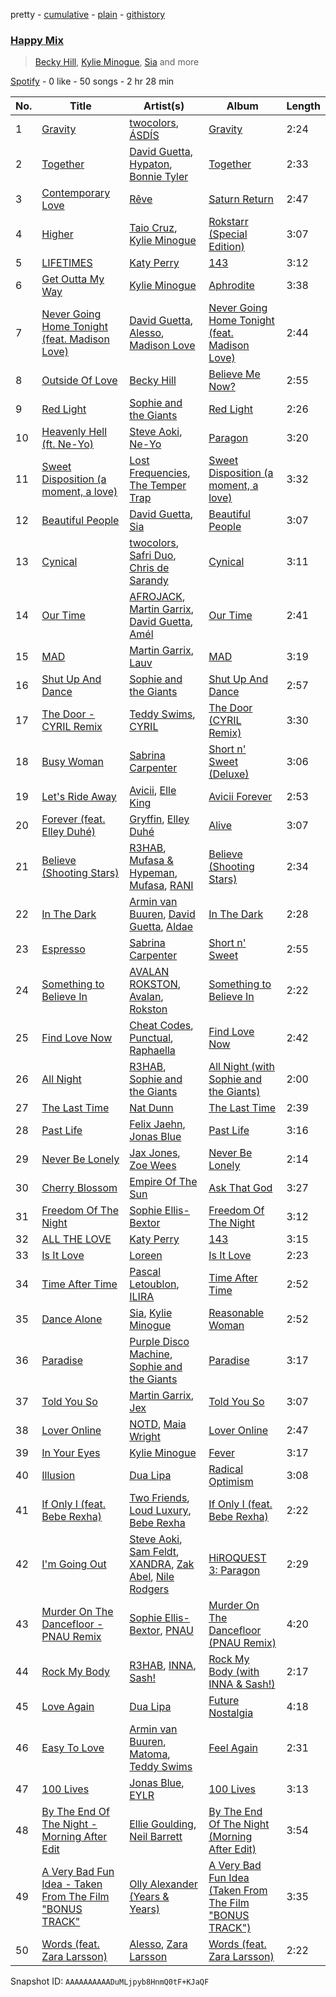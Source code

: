 pretty - [cumulative](/playlists/cumulative/37i9dQZF1EVJSvZp5AOML2.md) - [plain](/playlists/plain/37i9dQZF1EVJSvZp5AOML2) - [githistory](https://github.githistory.xyz/mdn522/spotify-playlist-archive/blob/main/playlists/plain/37i9dQZF1EVJSvZp5AOML2)

### [Happy Mix](https://open.spotify.com/playlist/37i9dQZF1EVJSvZp5AOML2)

> <a href=spotify:playlist:37i9dQZF1EIVOsAqNJ1dx9>Becky Hill</a>, <a href=spotify:playlist:37i9dQZF1EIWVt4uecj5qV>Kylie Minogue</a>, <a href=spotify:playlist:37i9dQZF1EIYtGe2CfPeBI>Sia</a> and more

[Spotify](https://open.spotify.com/user/spotify) - 0 like - 50 songs - 2 hr 28 min

| No. | Title | Artist(s) | Album | Length |
|---|---|---|---|---|
| 1 | [Gravity](https://open.spotify.com/track/7qhPd5HqLrCVpCWvpy8Hrh) | [twocolors](https://open.spotify.com/artist/7ACEUD7UsmmXrnj4OLt8f9), [ÁSDÍS](https://open.spotify.com/artist/28y5ZcfpdZAfeEE5ftCfUg) | [Gravity](https://open.spotify.com/album/6Wkt3HuhyHbxN7G9aSJ6L9) | 2:24 |
| 2 | [Together](https://open.spotify.com/track/3XJQz97R6A7bXn8awvFknM) | [David Guetta](https://open.spotify.com/artist/1Cs0zKBU1kc0i8ypK3B9ai), [Hypaton](https://open.spotify.com/artist/5GYaRwCWwhU6SIQrQ5G3b7), [Bonnie Tyler](https://open.spotify.com/artist/0SD4eZCN4Kr0wQk56hCdh2) | [Together](https://open.spotify.com/album/0mKkxxckoZDTcB1JhlCpcH) | 2:33 |
| 3 | [Contemporary Love](https://open.spotify.com/track/4XHF75XJbmUt7LVUwuOpyC) | [Rêve](https://open.spotify.com/artist/06vEAqcicwoSBw85e8biJx) | [Saturn Return](https://open.spotify.com/album/3HhSAMFNWSx71lfinnXPFz) | 2:47 |
| 4 | [Higher](https://open.spotify.com/track/6AxCr5G75R5rqyNCYWVpTo) | [Taio Cruz](https://open.spotify.com/artist/6MF9fzBmfXghAz953czmBC), [Kylie Minogue](https://open.spotify.com/artist/4RVnAU35WRWra6OZ3CbbMA) | [Rokstarr \(Special Edition\)](https://open.spotify.com/album/3h80tQ7iMvnWIE7EdtRhEm) | 3:07 |
| 5 | [LIFETIMES](https://open.spotify.com/track/3nU3tjDAExd2WnqDwdsWdi) | [Katy Perry](https://open.spotify.com/artist/6jJ0s89eD6GaHleKKya26X) | [143](https://open.spotify.com/album/2bMqL9AA5j69OKVabi51FU) | 3:12 |
| 6 | [Get Outta My Way](https://open.spotify.com/track/2VZ5Vtjn16RThAvaFz3sJZ) | [Kylie Minogue](https://open.spotify.com/artist/4RVnAU35WRWra6OZ3CbbMA) | [Aphrodite](https://open.spotify.com/album/3V5sFyVl69QrnHkZ8tcWnI) | 3:38 |
| 7 | [Never Going Home Tonight \(feat\. Madison Love\)](https://open.spotify.com/track/7K1BLb6MpvKuGEPpHw35mO) | [David Guetta](https://open.spotify.com/artist/1Cs0zKBU1kc0i8ypK3B9ai), [Alesso](https://open.spotify.com/artist/4AVFqumd2ogHFlRbKIjp1t), [Madison Love](https://open.spotify.com/artist/3BkE65DVH2NZSDQa6ZszcJ) | [Never Going Home Tonight \(feat\. Madison Love\)](https://open.spotify.com/album/0tn39dXCidefjSr5PqXbcX) | 2:44 |
| 8 | [Outside Of Love](https://open.spotify.com/track/3LcXzMeyG4jy8ERxtzHGgP) | [Becky Hill](https://open.spotify.com/artist/4EPJlUEBy49EX1wuFOvtjK) | [Believe Me Now?](https://open.spotify.com/album/70szmVYkj3Y8y1wh3bxkMR) | 2:55 |
| 9 | [Red Light](https://open.spotify.com/track/1eRsYW80thFTfA7QP8vRBK) | [Sophie and the Giants](https://open.spotify.com/artist/4FrXHrpbDLNyO3pbVv8RmF) | [Red Light](https://open.spotify.com/album/05RpaVvtRNOyUID3IQL4eh) | 2:26 |
| 10 | [Heavenly Hell \(ft\. Ne\-Yo\)](https://open.spotify.com/track/37lbQkTnqNQ2H3mGvhh7AE) | [Steve Aoki](https://open.spotify.com/artist/77AiFEVeAVj2ORpC85QVJs), [Ne\-Yo](https://open.spotify.com/artist/21E3waRsmPlU7jZsS13rcj) | [Paragon](https://open.spotify.com/album/49HNGYy1UK8mHp5HgqYOhI) | 3:20 |
| 11 | [Sweet Disposition \(a moment, a love\)](https://open.spotify.com/track/0D57lQnn110jGaup4NguSI) | [Lost Frequencies](https://open.spotify.com/artist/7f5Zgnp2spUuuzKplmRkt7), [The Temper Trap](https://open.spotify.com/artist/4W48hZAnAHVOC2c8WH8pcq) | [Sweet Disposition \(a moment, a love\)](https://open.spotify.com/album/1gy4lfYIU3RmqcKYucj5tR) | 3:32 |
| 12 | [Beautiful People](https://open.spotify.com/track/4TwEdnSiTPDR1vg1QZ5K8W) | [David Guetta](https://open.spotify.com/artist/1Cs0zKBU1kc0i8ypK3B9ai), [Sia](https://open.spotify.com/artist/5WUlDfRSoLAfcVSX1WnrxN) | [Beautiful People](https://open.spotify.com/album/41GrpCcoPSawyIVDbLRdLW) | 3:07 |
| 13 | [Cynical](https://open.spotify.com/track/4fLnoXqsxHZFvGKppc7kCr) | [twocolors](https://open.spotify.com/artist/7ACEUD7UsmmXrnj4OLt8f9), [Safri Duo](https://open.spotify.com/artist/2UOx6w3eHpPKc3RBnNV3Rl), [Chris de Sarandy](https://open.spotify.com/artist/3xAB6KlDT1mrv1y74c3H3X) | [Cynical](https://open.spotify.com/album/4vkCsDg2I4j0vo2lpBgiWa) | 3:11 |
| 14 | [Our Time](https://open.spotify.com/track/3MUFebos5drIwrUHxUorhP) | [AFROJACK](https://open.spotify.com/artist/4D75GcNG95ebPtNvoNVXhz), [Martin Garrix](https://open.spotify.com/artist/60d24wfXkVzDSfLS6hyCjZ), [David Guetta](https://open.spotify.com/artist/1Cs0zKBU1kc0i8ypK3B9ai), [Amél](https://open.spotify.com/artist/6OHd6Z5k9ZmBJ91oqeSpDG) | [Our Time](https://open.spotify.com/album/1R0CAZwCU6rRvMsmaerCjz) | 2:41 |
| 15 | [MAD](https://open.spotify.com/track/6vM1GSndPtQk7AmqEmNAPH) | [Martin Garrix](https://open.spotify.com/artist/60d24wfXkVzDSfLS6hyCjZ), [Lauv](https://open.spotify.com/artist/5JZ7CnR6gTvEMKX4g70Amv) | [MAD](https://open.spotify.com/album/6e3hxK9NnMP08e6GBC1WIV) | 3:19 |
| 16 | [Shut Up And Dance](https://open.spotify.com/track/1cZ3mzkuWrAP1uXSWekuLD) | [Sophie and the Giants](https://open.spotify.com/artist/4FrXHrpbDLNyO3pbVv8RmF) | [Shut Up And Dance](https://open.spotify.com/album/2hF853Cnu1FKZ2D9oiwu8G) | 2:57 |
| 17 | [The Door \- CYRIL Remix](https://open.spotify.com/track/6VD3T09spn64tjPcBih64P) | [Teddy Swims](https://open.spotify.com/artist/33qOK5uJ8AR2xuQQAhHump), [CYRIL](https://open.spotify.com/artist/11kt6ggsdxvI8MhyeSMKom) | [The Door \(CYRIL Remix\)](https://open.spotify.com/album/0lFoxDrwrNWwtfw1KohwAN) | 3:30 |
| 18 | [Busy Woman](https://open.spotify.com/track/0b0Dz0Gi86SVdBxYeiQcCP) | [Sabrina Carpenter](https://open.spotify.com/artist/74KM79TiuVKeVCqs8QtB0B) | [Short n' Sweet \(Deluxe\)](https://open.spotify.com/album/3WzBIQmn2hrulLeTY9smkk) | 3:06 |
| 19 | [Let's Ride Away](https://open.spotify.com/track/4tdSojwmf4vNZMWS6HcQWb) | [Avicii](https://open.spotify.com/artist/1vCWHaC5f2uS3yhpwWbIA6), [Elle King](https://open.spotify.com/artist/3bhu7P5PfngueRHiB9hjcx) | [Avicii Forever](https://open.spotify.com/album/5VPw18vPykfaX5s3jiS0Ox) | 2:53 |
| 20 | [Forever \(feat\. Elley Duhé\)](https://open.spotify.com/track/14dLEccPdsIvZdaMfimZEt) | [Gryffin](https://open.spotify.com/artist/2ZRQcIgzPCVaT9XKhXZIzh), [Elley Duhé](https://open.spotify.com/artist/67MNhiAICFY6Pwc2YxCO0K) | [Alive](https://open.spotify.com/album/5SeY9BQPi8AzEy6fhPEr1v) | 3:07 |
| 21 | [Believe \(Shooting Stars\)](https://open.spotify.com/track/7fJdto9euM593wybpCdEPV) | [R3HAB](https://open.spotify.com/artist/6cEuCEZu7PAE9ZSzLLc2oQ), [Mufasa & Hypeman](https://open.spotify.com/artist/4L2dV3zY7RmkeiNO035Fi0), [Mufasa](https://open.spotify.com/artist/23rdR5gsZI5BqncTEKLtDU), [RANI](https://open.spotify.com/artist/3SYnDj7btg9gFY7ps8m5d5) | [Believe \(Shooting Stars\)](https://open.spotify.com/album/79WFgZm35smuyjipo6fouj) | 2:34 |
| 22 | [In The Dark](https://open.spotify.com/track/0IAFmrpi9KF0PP3LONJonm) | [Armin van Buuren](https://open.spotify.com/artist/0SfsnGyD8FpIN4U4WCkBZ5), [David Guetta](https://open.spotify.com/artist/1Cs0zKBU1kc0i8ypK3B9ai), [Aldae](https://open.spotify.com/artist/15SHURx3CnODWKpjmNcxgO) | [In The Dark](https://open.spotify.com/album/34XrK5yFLziX15BSjDDiyO) | 2:28 |
| 23 | [Espresso](https://open.spotify.com/track/2HRqTpkrJO5ggZyyK6NPWz) | [Sabrina Carpenter](https://open.spotify.com/artist/74KM79TiuVKeVCqs8QtB0B) | [Short n' Sweet](https://open.spotify.com/album/3iPSVi54hsacKKl1xIR2eH) | 2:55 |
| 24 | [Something to Believe In](https://open.spotify.com/track/5J40E1eRcEKaN8xl3Ba0D5) | [AVALAN ROKSTON](https://open.spotify.com/artist/3WqiBOiSB2FlD25EX9893G), [Avalan](https://open.spotify.com/artist/13v2M5UZ3bbOCGmuvo7uFw), [Rokston](https://open.spotify.com/artist/5XWSzLJ3W6zr7Hf1XhNvPP) | [Something to Believe In](https://open.spotify.com/album/3DtIKSufhSQbpChyHq4Ygf) | 2:22 |
| 25 | [Find Love Now](https://open.spotify.com/track/6qfIHUX77YpCahrVCdhewt) | [Cheat Codes](https://open.spotify.com/artist/7DMveApC7UnC2NPfPvlHSU), [Punctual](https://open.spotify.com/artist/1ocnIbhFWM9bSPrd7Hu4zF), [Raphaella](https://open.spotify.com/artist/3rJPS8fYBokXpYw1mS9wr0) | [Find Love Now](https://open.spotify.com/album/3fHQQAcbPXEMXPZuMCbapF) | 2:42 |
| 26 | [All Night](https://open.spotify.com/track/1rtUGB9XxwnX64t1k34ldu) | [R3HAB](https://open.spotify.com/artist/6cEuCEZu7PAE9ZSzLLc2oQ), [Sophie and the Giants](https://open.spotify.com/artist/4FrXHrpbDLNyO3pbVv8RmF) | [All Night \(with Sophie and the Giants\)](https://open.spotify.com/album/0Ef6pDrlRVps38PdMIgfLV) | 2:00 |
| 27 | [The Last Time](https://open.spotify.com/track/23z63OEx2ij2wpKqJVFVSW) | [Nat Dunn](https://open.spotify.com/artist/6uNiUxDeo17yUnA472Zhni) | [The Last Time](https://open.spotify.com/album/73eILXztHqG9yzVTkij2Bi) | 2:39 |
| 28 | [Past Life](https://open.spotify.com/track/4yc0wKwKXGkx9Vqc42MIFy) | [Felix Jaehn](https://open.spotify.com/artist/4bL2B6hmLlMWnUEZnorEtG), [Jonas Blue](https://open.spotify.com/artist/1HBjj22wzbscIZ9sEb5dyf) | [Past Life](https://open.spotify.com/album/0vJYeZ82yiEUvuGBDMoqwL) | 3:16 |
| 29 | [Never Be Lonely](https://open.spotify.com/track/4beKzTMCCMDizozv4Y3Shj) | [Jax Jones](https://open.spotify.com/artist/4Q6nIcaBED8qUel8bBx6Cr), [Zoe Wees](https://open.spotify.com/artist/03d2mJXSMtuPI0nIvLnhoS) | [Never Be Lonely](https://open.spotify.com/album/1DCiXnF1Z9XX4zxYCFytSX) | 2:14 |
| 30 | [Cherry Blossom](https://open.spotify.com/track/7eqIZPAPLQhkjSVTzBT7UR) | [Empire Of The Sun](https://open.spotify.com/artist/67hb7towEyKvt5Z8Bx306c) | [Ask That God](https://open.spotify.com/album/5iEtQfZATfimid3Ogvce5m) | 3:27 |
| 31 | [Freedom Of The Night](https://open.spotify.com/track/5w5D3Z8rmFcpmVr2V9yCZu) | [Sophie Ellis\-Bextor](https://open.spotify.com/artist/2cBh5lVMg222FFuRU7EfDE) | [Freedom Of The Night](https://open.spotify.com/album/6ZmsPjjEbwGdEciXZzJBuk) | 3:12 |
| 32 | [ALL THE LOVE](https://open.spotify.com/track/2zDid1to88AmVHhCBoeviv) | [Katy Perry](https://open.spotify.com/artist/6jJ0s89eD6GaHleKKya26X) | [143](https://open.spotify.com/album/2bMqL9AA5j69OKVabi51FU) | 3:15 |
| 33 | [Is It Love](https://open.spotify.com/track/5JEzgajKcC4eIQfRu3cZk7) | [Loreen](https://open.spotify.com/artist/49aaHxvAJ0tCh0F15OnwIl) | [Is It Love](https://open.spotify.com/album/6fYOQSJpXKdVBkD09Kg2lf) | 2:23 |
| 34 | [Time After Time](https://open.spotify.com/track/0W98yebOu4MC2ULhurYbAZ) | [Pascal Letoublon](https://open.spotify.com/artist/0oXTS2yHUnuji1R7kc9J9a), [ILIRA](https://open.spotify.com/artist/6mzs66iVW15C5iLt0JLt41) | [Time After Time](https://open.spotify.com/album/2xl4YF1t2nMHIooLxeipdx) | 2:52 |
| 35 | [Dance Alone](https://open.spotify.com/track/383JWnOj0A0CfIylM8wPIz) | [Sia](https://open.spotify.com/artist/5WUlDfRSoLAfcVSX1WnrxN), [Kylie Minogue](https://open.spotify.com/artist/4RVnAU35WRWra6OZ3CbbMA) | [Reasonable Woman](https://open.spotify.com/album/5xcBkdfDSd1g00yPt78ROb) | 2:52 |
| 36 | [Paradise](https://open.spotify.com/track/2Cut0uU12eG1uiylWrhZXF) | [Purple Disco Machine](https://open.spotify.com/artist/2WBJQGf1bT1kxuoqziH5g4), [Sophie and the Giants](https://open.spotify.com/artist/4FrXHrpbDLNyO3pbVv8RmF) | [Paradise](https://open.spotify.com/album/1jWcipGHDLJ94RMB2XUhgK) | 3:17 |
| 37 | [Told You So](https://open.spotify.com/track/52dEZA0A4siRTuA4e8w3ll) | [Martin Garrix](https://open.spotify.com/artist/60d24wfXkVzDSfLS6hyCjZ), [Jex](https://open.spotify.com/artist/0NO8SsF6umjI3iQJzTycVF) | [Told You So](https://open.spotify.com/album/3peq5CPlvCF11LKMDN4k8H) | 3:07 |
| 38 | [Lover Online](https://open.spotify.com/track/0o5wusLgOl9yWjXzUF1SEJ) | [NOTD](https://open.spotify.com/artist/5jAMCwdNHWr7JThxtMuEyy), [Maia Wright](https://open.spotify.com/artist/5qQFXHDOeYjiZVrCUO56Pk) | [Lover Online](https://open.spotify.com/album/3jkEIKa3J9CI09JLsAl7Qs) | 2:47 |
| 39 | [In Your Eyes](https://open.spotify.com/track/1t5nwfsb90IliczIhOMnpJ) | [Kylie Minogue](https://open.spotify.com/artist/4RVnAU35WRWra6OZ3CbbMA) | [Fever](https://open.spotify.com/album/4WzTXHp8bVKkKNu3UQ2Fqu) | 3:17 |
| 40 | [Illusion](https://open.spotify.com/track/5q0EXnBYyeCdXD72FzJxH0) | [Dua Lipa](https://open.spotify.com/artist/6M2wZ9GZgrQXHCFfjv46we) | [Radical Optimism](https://open.spotify.com/album/1Mo92916G2mmG7ajpmSVrc) | 3:08 |
| 41 | [If Only I \(feat\. Bebe Rexha\)](https://open.spotify.com/track/5oOgt1g5fB45ZkHZjjB9Qy) | [Two Friends](https://open.spotify.com/artist/44Ewva5aHOX00EwaX2D2mh), [Loud Luxury](https://open.spotify.com/artist/6t1gpxYbY8OlLA7D2RiikQ), [Bebe Rexha](https://open.spotify.com/artist/64M6ah0SkkRsnPGtGiRAbb) | [If Only I \(feat\. Bebe Rexha\)](https://open.spotify.com/album/0kd0OCzyoqrr0c9n66xjgi) | 2:22 |
| 42 | [I'm Going Out](https://open.spotify.com/track/7AZJcrLSiClbDgFBoUCELN) | [Steve Aoki](https://open.spotify.com/artist/77AiFEVeAVj2ORpC85QVJs), [Sam Feldt](https://open.spotify.com/artist/20gsENnposVs2I4rQ5kvrf), [XANDRA](https://open.spotify.com/artist/0R7QDPXqFaQ9F0FdTZUeca), [Zak Abel](https://open.spotify.com/artist/6Gk5hoM7eW8NSCYhICMDHw), [Nile Rodgers](https://open.spotify.com/artist/3yDIp0kaq9EFKe07X1X2rz) | [HiROQUEST 3: Paragon](https://open.spotify.com/album/0SZQbOi7KSqnvTu6l7d9YR) | 2:29 |
| 43 | [Murder On The Dancefloor \- PNAU Remix](https://open.spotify.com/track/2Rhh3ZhukJfTKoBVzIYTaf) | [Sophie Ellis\-Bextor](https://open.spotify.com/artist/2cBh5lVMg222FFuRU7EfDE), [PNAU](https://open.spotify.com/artist/6n28c9qs9hNGriNa72b26u) | [Murder On The Dancefloor \(PNAU Remix\)](https://open.spotify.com/album/02oNjidORbldUslV7kMWAZ) | 4:20 |
| 44 | [Rock My Body](https://open.spotify.com/track/6pb5DtlAeG95dNQLHiArRU) | [R3HAB](https://open.spotify.com/artist/6cEuCEZu7PAE9ZSzLLc2oQ), [INNA](https://open.spotify.com/artist/2w9zwq3AktTeYYMuhMjju8), [Sash!](https://open.spotify.com/artist/5XTxV2ifoYkmNb13Gb6cKz) | [Rock My Body \(with INNA & Sash!\)](https://open.spotify.com/album/1ItxfUvQVlH7sAybyJ1SpB) | 2:17 |
| 45 | [Love Again](https://open.spotify.com/track/4rPkN1FMzQyFNP9cLUGIIB) | [Dua Lipa](https://open.spotify.com/artist/6M2wZ9GZgrQXHCFfjv46we) | [Future Nostalgia](https://open.spotify.com/album/7fJJK56U9fHixgO0HQkhtI) | 4:18 |
| 46 | [Easy To Love](https://open.spotify.com/track/0BLxPjFEOG8G1q8AKLuz3V) | [Armin van Buuren](https://open.spotify.com/artist/0SfsnGyD8FpIN4U4WCkBZ5), [Matoma](https://open.spotify.com/artist/4YXycRbyyAE0wozTk7QMEq), [Teddy Swims](https://open.spotify.com/artist/33qOK5uJ8AR2xuQQAhHump) | [Feel Again](https://open.spotify.com/album/2uqVgoe1PcKmwx3ihlbevM) | 2:31 |
| 47 | [100 Lives](https://open.spotify.com/track/1esueU6TI7y7bOwHhOP14K) | [Jonas Blue](https://open.spotify.com/artist/1HBjj22wzbscIZ9sEb5dyf), [EYLR](https://open.spotify.com/artist/1uLdAcF0HhI81ediDOg2BV) | [100 Lives](https://open.spotify.com/album/6zOK13fGEgCUcqCwYySpHu) | 3:13 |
| 48 | [By The End Of The Night \- Morning After Edit](https://open.spotify.com/track/1zq5eGxN3GcXnjjwdjWX1g) | [Ellie Goulding](https://open.spotify.com/artist/0X2BH1fck6amBIoJhDVmmJ), [Neil Barrett](https://open.spotify.com/artist/2cJ1JZ7MCVrNN2c2bF20Ov) | [By The End Of The Night \(Morning After Edit\)](https://open.spotify.com/album/3InTmF7n7Gmgf0VnQ7Gd6K) | 3:54 |
| 49 | [A Very Bad Fun Idea \- Taken From The Film "BONUS TRACK"](https://open.spotify.com/track/2G5JdsSuoOEHXQVqO7uFui) | [Olly Alexander \(Years & Years\)](https://open.spotify.com/artist/5vBSrE1xujD2FXYRarbAXc) | [A Very Bad Fun Idea \(Taken From The Film "BONUS TRACK"\)](https://open.spotify.com/album/6FYhRX8riiDRSv0HpE5jvU) | 3:35 |
| 50 | [Words \(feat\. Zara Larsson\)](https://open.spotify.com/track/1bgKMxPQU7JIZEhNsM1vFs) | [Alesso](https://open.spotify.com/artist/4AVFqumd2ogHFlRbKIjp1t), [Zara Larsson](https://open.spotify.com/artist/1Xylc3o4UrD53lo9CvFvVg) | [Words \(feat\. Zara Larsson\)](https://open.spotify.com/album/66W7mt0wKGLFALilLBLfU6) | 2:22 |

Snapshot ID: `AAAAAAAAAADuMLjpyb8HnmQ0tF+KJaQF`
